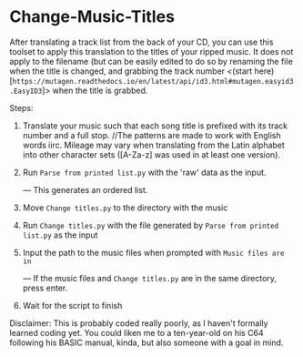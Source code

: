 # Change-Music-Titles
After translating a track list from the back of your CD, you can use this toolset to apply this translation to the titles of your ripped music. It does not apply to the filename (but can be easily edited to do so by renaming the file when the title is changed, and grabbing the track number <(start here)[`https://mutagen.readthedocs.io/en/latest/api/id3.html#mutagen.easyid3.EasyID3`]> when the title is grabbed.

Steps:
1. Translate your music such that each song title is prefixed with its track number and a full stop. //The patterns are made to work with English words iirc. Mileage may vary when translating from the Latin alphabet into other character sets ([A-Za-z] was used in at least one version).
2. Run `Parse from printed list.py` with the 'raw' data as the input.

   — This generates an ordered list.
4. Move `Change titles.py` to the directory with the music
5. Run `Change titles.py` with the file generated by `Parse from printed list.py` as the input
6. Input the path to the music files when prompted with `Music files are in `

   — If the music files and `Change titles.py` are in the same directory, press enter.
7. Wait for the script to finish

Disclaimer:
This is probably coded really poorly, as I haven't formally learned coding yet. You could liken me to a ten-year-old on his C64 following his BASIC manual, kinda, but also someone with a goal in mind.
